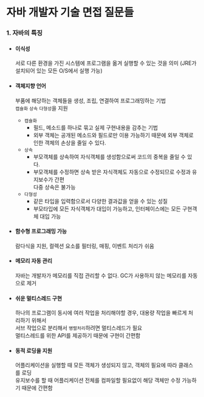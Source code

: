 # 자바 개발자 기술 면접 질문들

### 1. 자바의 특징
  - #### 이식성  
    서로 다른 환경을 가진 시스템에 프로그램을 옮겨 실행할 수 있는 것을 의미 (JRE가 설치되어 있는 모든 O/S에서 실행 가능)
    
  - #### 객체지향 언어  
    부품에 해당하는 객체들을 생성, 조립, 연결하여 프로그래밍하는 기법  
    `캡슐화` `상속` `다형성`을 지원
    
    - `캡슐화`  
      - 필드, 메소드를 하나로 묶고 실제 구현내용을 감추는 기법  
      - 외부 객체는 공개된 메소드와 필드로만 이용 가능하기 때문에 외부 객체로 인한 객체의 손상을 줄일 수 있다.
    - `상속`  
      - 부모객체를 상속하여 자식객체를 생성함으로써 코드의 중복을 줄일 수 있다.  
      - 부모객체를 수정하면 상속 받은 자식객체도 자동으로 수정되므로 수정과 유지보수가 간편  
      다중 상속은 불가능
    - `다형성`  
      - 같은 타입을 입력함으로서 다양한 결과값을 얻을 수 있는 성질  
      - 부모타입에 모든 자식객체가 대입이 가능하고, 인터페이스에는 모든 구현객체 대입 가능
      
  - #### 함수형 프로그래밍 가능  
    람다식을 지원, 컬렉션 요소를 필터링, 매핑, 이벤트 처리가 쉬움
    
  - #### 메모리 자동 관리  
    자바는 개발자가 메모리를 직접 관리할 수 없다. GC가 사용하지 않는 메모리를 자동으로 제거
    
  - #### 쉬운 멀티스레드 구현  
    하나의 프로그램이 동시에 여러 작업을 처리해야할 경우, 대용량 작업을 빠르게 처리하기 위해서  
    서브 작업으로 분리해서 `병렬처리`하려면 멀티스레드가 필요  
    멀티스레드를 위한 API를 제공하기 때문에 구현이 간편함
    
  - #### 동적 로딩을 지원  
    어플리케이션을 실행할 때 모든 객체가 생성되지 않고, 객체의 필요에 따라 클래스를 로딩  
    유지보수를 할 때 어플리케이션 전체를 컴파일할 필요없이 해당 객체만 수정 가능하기 때문에 간편함  
